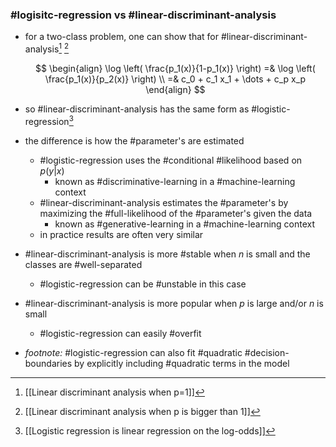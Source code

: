 ### #logisitc-regression vs #linear-discriminant-analysis 

- for a two-class problem, one can show that for #linear-discriminant-analysis[^1] [^2]

  $$
  \begin{align}
  \log \left( \frac{p_1(x)}{1-p_1(x)} \right) =& \log \left( \frac{p_1(x)}{p_2(x)} \right) \\
  =& c_0 + c_1 x_1 + \dots + c_p x_p
  \end{align}
  $$

- so #linear-discriminant-analysis has the same form as #logistic-regression[^3]
- the difference is how the #parameter's are estimated
  - #logistic-regression uses the #conditional #likelihood based on $p(y|x)$
    - known as #discriminative-learning in a #machine-learning context
  - #linear-discriminant-analysis estimates the #parameter's by maximizing the #full-likelihood of the #parameter's given the data
    - known as #generative-learning in a #machine-learning context
  - in practice results are often very similar
- #linear-discriminant-analysis is more #stable when $n$ is small and the classes are #well-separated 
  - #logistic-regression can be #unstable in this case
- #linear-discriminant-analysis is more popular when $p$ is large and/or $n$ is small
  - #logistic-regression can easily #overfit 
- _footnote:_ #logistic-regression can also fit #quadratic #decision-boundaries by explicitly including #quadratic terms in the model

[^1]: [[Linear discriminant analysis when p=1]]
[^2]: [[Linear discriminant analysis when p is bigger than 1]]
[^3]: [[Logistic regression is linear regression on the log-odds]]